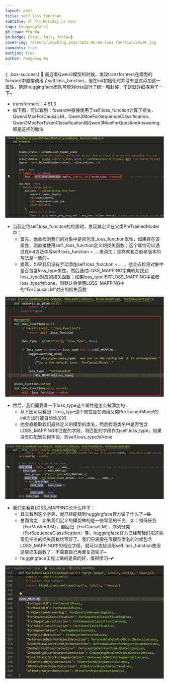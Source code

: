 ```yaml
---
layout: post
title: self.loss_function
subtitle: 😢 The holiday is over
tags: [huggingface]
gh-repo: Peg-Wu
gh-badge: [star, fork, follow]
cover-img: /assets/img/blog_imgs/2025-05-06-loss_function/cover.jpg
comments: true
mathjax: true
author: Pengpeng Wu
---
```


{: .box-success}
🙂 最近看Qwen3模型的时候，发现transformers在模型的forward中直接调用了self.loss_function，但在init初始化时并没有显式添加这一属性，猜测huggingface团队可能对loss进行了统一和封装，于是就详细探索了一下~

- transformers：4.51.3
- 如下图，可以看到：foward中直接使用了self.loss_function计算了损失，Qwen3MoeForCausalLM，Qwen3MoeForSequenceClassification，Qwen3MoeForTokenClassification和Qwen3MoeForQuestionAnswering都是这样的做法

![1]( /assets/img/blog_imgs/2025-05-06-loss_function/1.png)

- 当我定位self.loss_funciton的位置时，发现其定义在父类PreTrainedModel中：
  - 首先，他会检测我们的对象中是否包含_loss_function属性，如果存在该属性，则直接使用self.\_loss_function定义的损失函数；这个属性可以通过在init方法中写self.loss_function = ... 来添加；这样就和之前老版本的写法是一致的~
  - 接着，如果我们没有手动添加self.loss_function = ... ，他会去检测对象中是否包含loss_type属性，然后通过LOSS_MAPPING字典映射找到loss_type对应的损失函数；如果loss_type不在LOSS_MAPPING中或者loss_type为None，则默认会使用LOSS_MAPPING中的“ForCausalLM”对应的损失函数

![2]( /assets/img/blog_imgs/2025-05-06-loss_function/2.png)

- 然后，我们需要看一下loss_type这个属性是怎么被添加的：
  - 从下图可以看到：loss_type这个属性是在调用父类PreTrainedModel的init方法时被自动添加的
  - 他会直接取我们最终定义的模型的类名，然后检测类名中是否包含LOSS_MAPPING中匹配的字段，将匹配的字段作为self.loss_type，如果没有匹配到任何字段，则self.loss_type为None

![3]( /assets/img/blog_imgs/2025-05-06-loss_function/3.png)

- 我们来看看LOSS_MAPPING长什么样子：
  - 其实看到这个字典，就已经能猜到huggingface官方做了什么了~😂
  - 总而言之，如果我们定义的模型做的是一些常见的任务，如：掩码任务（ForMaskedLM），自回归（ForCausalLM），序列分类（ForSequenceClassification）等，huggingface官方已经帮我们把这些常见任务的损失函数给写好了。我们只需要在写模型类名的时候包含LOSS_MAPPING中的相应字段，就可以直接调用self.loss_function使用这些损失函数了，不需要自己再重复造轮子~
  - huggingface工程上做的是真的好，值得学习~💕

![4]( /assets/img/blog_imgs/2025-05-06-loss_function/4.png)